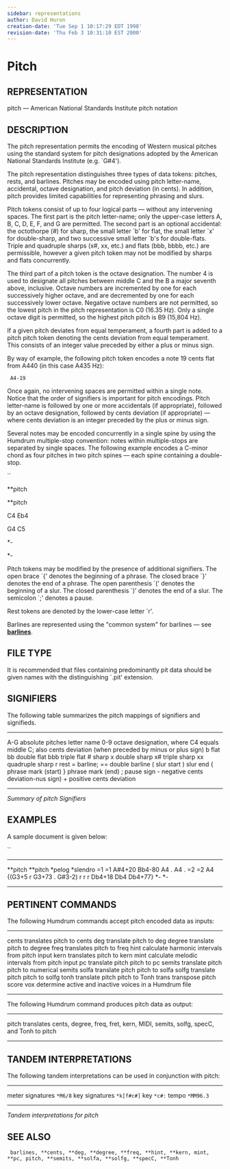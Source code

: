 ```yaml
---
sidebar: representations
author: David Huron
creation-date: 'Tue Sep 1 10:17:29 EDT 1998'
revision-date: 'Thu Feb 3 10:31:10 EST 2000'
---
```



Pitch
================================

## REPRESENTATION ##

<span class="rep">pitch</span> &mdash; American National Standards Institute pitch notation

## DESCRIPTION ##

The <span class="rep">pitch</span> representation permits the encoding of Western
musical pitches using the standard system for pitch designations
adopted by the American National Standards Institute (e.g. \`G\#4\').

The <span class="rep">pitch</span> representation distinguishes three types of data
tokens: pitches, rests, and barlines. Pitches may be encoded using
pitch letter-name, accidental, octave designation, and pitch deviation
(in cents). In addition, <span class="rep">pitch</span> provides limited capabilities
for representing phrasing and slurs.

Pitch tokens consist of up to four logical parts &mdash; without any
intervening spaces. The first part is the pitch letter-name; only the
upper-case letters A, B, C, D, E, F, and G are permitted. The second
part is an optional accidental: the octothorpe (\#) for sharp, the
small letter \`b\' for flat, the small letter \`x\' for double-sharp,
and two successive small letter \`b's for double-flats. Triple and
quadruple sharps (x\#, xx, etc.) and flats (bbb, bbbb, etc.) are
permissible, however a given pitch token may not be modified by sharps
and flats concurrently.

The third part of a pitch token is the octave designation. The number
4 is used to designate all pitches between middle C and the B a major
seventh above, inclusive. Octave numbers are incremented by one for
each successively higher octave, and are decremented by one for each
successively lower octave. Negative octave numbers are not permitted,
so the lowest pitch in the <span class="rep">pitch</span> representation is C0 (16.35
Hz). Only a single octave digit is permitted, so the highest
<span class="rep">pitch</span> pitch is B9 (15,804 Hz).

If a given pitch deviates from equal temperament, a fourth part is
added to a <span class="rep">pitch</span> pitch token denoting the cents deviation from
equal temperament. This consists of an integer value preceded by
either a plus or minus sign.

By way of example, the following <span class="rep">pitch</span> token encodes a note 19
cents flat from A440 (in this case A435 Hz):

` A4-19`

Once again, no intervening spaces are permitted within a single note.
Notice that the order of signifiers is important for pitch encodings.
Pitch letter-name is followed by one or more accidentals (if
appropriate), followed by an octave designation, followed by cents
deviation (if appropriate) &mdash; where cents deviation is an integer
preceded by the plus or minus sign.

Several notes may be encoded concurrently in a single spine by using
the Humdrum multiple-stop convention: notes within multiple-stops are
separated by single spaces. The following example encodes a C-minor
chord as four pitches in two <span class="rep">pitch</span> spines &mdash; each spine
containing a double-stop.

``

\*\*pitch

\*\*pitch

C4 Eb4

G4 C5

\*-

\*-

Pitch tokens may be modified by the presence of additional signifiers.
The open brace \`{\' denotes the beginning of a phrase. The closed brace
\`}\' denotes the end of a phrase. The open parenthesis \`(\' denotes
the beginning of a slur. The closed parenthesis \`)\' denotes the end of
a slur. The semicolon \`;\' denotes a pause.

Rest tokens are denoted by the lower-case letter \`r\'.

Barlines are represented using the \"common system\" for barlines &mdash;
see [**barlines**](barlines.rep.html).

## FILE TYPE ##

It is recommended that files containing predominantly <span class="rep">pit</span> data
should be given names with the distinguishing \`.pit\' extension.

## SIGNIFIERS ##

The following table summarizes the <span class="rep">pitch</span> mappings of
signifiers and signifieds.

----- ------------------------------------------------------------
A-G   absolute pitches letter name
0-9   octave designation, where C4 equals middle C;
also cents deviation (when preceded by minus or plus sign)
b     flat
bb    double flat
bbb   triple flat
\#    sharp
x     double sharp
x\#   triple sharp
xx    quadruple sharp
r     rest
=     barline; == double barline
(     slur start
)     slur end
{     phrase mark (start)
}     phrase mark (end)
;     pause sign
\-    negative cents deviation-nus sign)
\+    positive cents deviation
----- ------------------------------------------------------------

*Summary of <span class="rep">pitch</span> Signifiers*

## EXAMPLES ##

A sample document is given below:

``

----------- -----------
\*\*pitch   \*\*pitch
\*pelog     \*slendro
=1          =1
A\#4+20     Bb4-80
A4          .
A4          .
=2          =2
A4          {(G3+5
r           G3+73
.           G\#3-2)
r           r
r           Db4+18
Db4         Db4+77}
\*-         \*-
----------- -----------

## PERTINENT COMMANDS ##

The following Humdrum commands accept <span class="rep">pitch</span> encoded data as
inputs:

-- --------------------------------------- -----------------------------------------------------------
<span class="tool">cents</span>     translates <span class="rep">pitch</span> to <span class="rep">cents</span>
<span class="tool">deg</span>         translate <span class="rep">pitch</span> to <span class="rep">deg</span>
<span class="tool">degree</span>   translate <span class="rep">pitch</span> to <span class="rep">degree</span>
<span class="tool">freq</span>       translates <span class="rep">pitch</span> to <span class="rep">freq</span>
<span class="tool">hint</span>       calculate harmonic intervals from <span class="rep">pitch</span> input
<span class="tool">kern</span>       translates <span class="rep">pitch</span> to <span class="rep">kern</span>
<span class="tool">mint</span>       calculate melodic intervals from <span class="rep">pitch</span> input
<span class="tool">pc</span>           translate <span class="rep">pitch</span> pitch to <span class="rep">pc</span>
<span class="tool">semits</span>   translate <span class="rep">pitch</span> pitch to numerical <span class="rep">semits</span>
<span class="tool">solfa</span>     translate <span class="rep">pitch</span> pitch to <span class="rep">solfa</span>
<span class="tool">solfg</span>     translate <span class="rep">pitch</span> pitch to <span class="rep">solfg</span>
<span class="tool">tonh</span>       translate <span class="rep">pitch</span> pitch to <span class="rep">Tonh</span>
<span class="tool">trans</span>     transpose <span class="rep">pitch</span> score
<span class="tool">vox</span>         determine active and inactive voices in a Humdrum file

-- --------------------------------------- -----------------------------------------------------------

The following Humdrum command produces <span class="rep">pitch</span> data as output:

-- ------------------------------------- -------------------------------------------------------------------------------------
<span class="tool">pitch</span>   translates <span class="rep">cents</span>, <span class="rep">degree</span>, <span class="rep">freq</span>, <span class="rep">fret</span>, <span class="rep">kern</span>,
<span class="rep">MIDI</span>, <span class="rep">semits</span>, <span class="rep">solfg</span>, <span class="rep">specC</span>, and <span class="rep">Tonh</span> to
<span class="rep">pitch</span>
-- ------------------------------------- -------------------------------------------------------------------------------------

## TANDEM INTERPRETATIONS ##

The following tandem interpretations can be used in conjunction with
<span class="rep">pitch</span>:

------------------ ------------
meter signatures   `*M6/8`
key signatures     `*k[f#c#]`
key                `*c#:`
tempo              `*MM96.3`
------------------ ------------

*Tandem interpretations for <span class="rep">pitch</span>*

## SEE ALSO ##

` barlines, **cents, **deg, **degree, **freq, **hint, **kern, mint, **pc, pitch, **semits, **solfa, **solfg, **specC, **Tonh`

